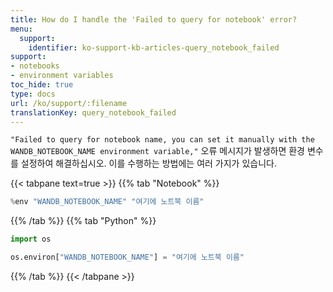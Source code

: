 ```yaml
---
title: How do I handle the 'Failed to query for notebook' error?
menu:
  support:
    identifier: ko-support-kb-articles-query_notebook_failed
support:
- notebooks
- environment variables
toc_hide: true
type: docs
url: /ko/support/:filename
translationKey: query_notebook_failed
---
```

`"Failed to query for notebook name, you can set it manually with the WANDB_NOTEBOOK_NAME environment variable,"` 오류 메시지가 발생하면 환경 변수를 설정하여 해결하십시오. 이를 수행하는 방법에는 여러 가지가 있습니다.

{{< tabpane text=true >}}
{{% tab "Notebook" %}}
```python
%env "WANDB_NOTEBOOK_NAME" "여기에 노트북 이름"
```
{{% /tab %}}
{{% tab "Python" %}}
```python
import os

os.environ["WANDB_NOTEBOOK_NAME"] = "여기에 노트북 이름"
```
{{% /tab %}}
{{< /tabpane >}}
